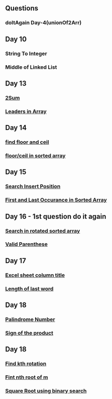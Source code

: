 ## Questions

### doItAgain Day-4(unionOf2Arr)

## Day 10

### String To Integer

### Middle of Linked List

## Day 13

### [2Sum](https://leetcode.com/problems/two-sum/description/)

### [Leaders in Array](https://www.geeksforgeeks.org/problems/leaders-in-an-array-1587115620/1)

## Day 14

### [find floor and ceil](https://www.geeksforgeeks.org/problems/ceil-the-floor2802/1)

### [floor/ceil in sorted array](https://www.geeksforgeeks.org/problems/floor-in-a-sorted-array-1587115620/1?track=DSASP-Searching&amp%253BbatchId=154)

## Day 15

### [Search Insert Position](https://leetcode.com/problems/search-insert-position/description/)

### [First and Last Occurance in Sorted Array](https://leetcode.com/problems/find-first-and-last-position-of-element-in-sorted-array/description/)

## Day 16 - 1st question do it again

### [Search in rotated sorted array](https://leetcode.com/problems/search-in-rotated-sorted-array/)

### [Valid Parenthese](https://leetcode.com/problems/valid-parentheses/)

## Day 17

### [Excel sheet column title](https://leetcode.com/problems/excel-sheet-column-title/)

### [Length of last word](https://leetcode.com/problems/length-of-last-word/)

## Day 18

### [Palindrome Number](https://leetcode.com/problems/palindrome-number/)

### [Sign of the product](https://leetcode.com/problems/sign-of-the-product-of-an-array/)

## Day 18

### [Find kth rotation](https://www.geeksforgeeks.org/problems/rotation4723/1)

### [Fint nth root of m](https://www.geeksforgeeks.org/problems/find-nth-root-of-m5843/1)

### [Square Root using binary search](https://www.geeksforgeeks.org/problems/square-root/0)
